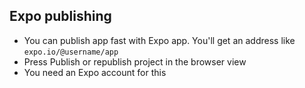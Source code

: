 
## Expo publishing

* You can publish app fast with Expo app. You'll get an address like `expo.io/@username/app`
* Press Publish or republish project in the browser view
* You need an Expo account for this